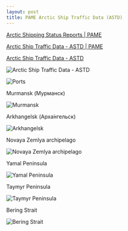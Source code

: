```yaml
---
layout: post
title: PAME Arctic Ship Traffic Data (ASTD)
---
```


[Arctic Shipping Status Reports \| PAME](https://pame.is/projects-new/arctic-shipping/pame-shipping-highlights/411-arctic-shipping-status-reports)

[Arctic Ship Traffic Data - ASTD \| PAME](https://pame.is/index.php/projects/arctic-marine-shipping/astd)

[Arctic Ship Traffic Data - ASTD](https://map.astd.is/)

![Arctic Ship Traffic Data - ASTD](/images/ASTD/ASTD-Arctic-Ship-Traffic-Database.png)

![Ports](/images/ASTD/ASTD-Arctic-Ship-Traffic-Database-Ports.png)

Murmansk (Мурманск)

![Murmansk](/images/ASTD/Murmansk.jpg)

Arkhangelsk (Арха́нгельск)

![Arkhangelsk](/images/ASTD/Arkhangelsk.jpg)

Novaya Zemlya archipelago

![Novaya Zemlya archipelago](/images/ASTD/NovayaZemlya.jpg)

Yamal Peninsula

![Yamal Peninsula](/images/ASTD/YamalPeninsula.jpg)

Taymyr Peninsula

![Taymyr Peninsula](/images/ASTD/TaymyrPeninsula.jpg)

Bering Strait

![Bering Strait](/images/ASTD/BeringStrait.jpg)
